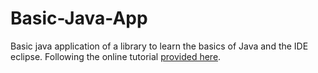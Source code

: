 # Basic-Java-App

Basic java application of a library to learn the basics of Java and the IDE eclipse. Following the online tutorial [provided here](http://eclipsetutorial.sourceforge.net/totalbeginner.html).
